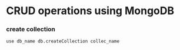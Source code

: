 # CRUD operations using MongoDB

### create collection
`
use db_name
db.createCollection collec_name
`